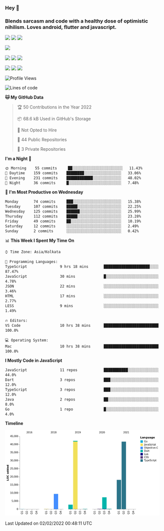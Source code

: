 
### Hey 👋
### Blends sarcasm and code with a healthy dose of optimistic nihilism. Loves android, flutter and javascript.


<img src="https://img.shields.io/badge/node.js%20-%2343853D.svg?&style=for-the-badge&logo=node.js&logoColor=white"/> <img src="https://img.shields.io/badge/javascript%20-%23323330.svg?&style=for-the-badge&logo=javascript&logoColor=%23F7DF1E"/> <img src="https://img.shields.io/badge/typescript%20-%23007ACC.svg?&style=for-the-badge&logo=typescript&logoColor=white"/>

<img src="https://img.shields.io/badge/python%20-%2314354C.svg?&style=for-the-badge&logo=python&logoColor=white"/>

<img src="https://img.shields.io/badge/go-%2300ADD8.svg?&style=for-the-badge&logo=go&logoColor=white"/> <img src="https://img.shields.io/badge/dart-%230175C2.svg?&style=for-the-badge&logo=dart&logoColor=white"/> <img src="https://img.shields.io/badge/express.js%20-%23404d59.svg?&style=for-the-badge"/>

<img src="https://img.shields.io/badge/react%20-%2320232a.svg?&style=for-the-badge&logo=react&logoColor=%2361DAFB"/> <img src ="https://img.shields.io/badge/postgres-%23316192.svg?&style=for-the-badge&logo=postgresql&logoColor=white"/> <img src ="https://img.shields.io/badge/MongoDB-%234ea94b.svg?&style=for-the-badge&logo=mongodb&logoColor=white"/>


 <!--START_SECTION:waka-->
![Profile Views](http://img.shields.io/badge/Profile%20Views-0-blue)

![Lines of code](https://img.shields.io/badge/From%20Hello%20World%20I%27ve%20Written-122%20Thousand%20lines%20of%20code-blue)

**🐱 My GitHub Data** 

> 🏆 50 Contributions in the Year 2022
 > 
> 📦 68.6 kB Used in GitHub's Storage 
 > 
> 🚫 Not Opted to Hire
 > 
> 📜 44 Public Repositories 
 > 
> 🔑 3 Private Repositories  
 > 
**I'm a Night 🦉** 

```text
🌞 Morning    55 commits     ██░░░░░░░░░░░░░░░░░░░░░░░   11.43% 
🌆 Daytime    159 commits    ████████░░░░░░░░░░░░░░░░░   33.06% 
🌃 Evening    231 commits    ████████████░░░░░░░░░░░░░   48.02% 
🌙 Night      36 commits     █░░░░░░░░░░░░░░░░░░░░░░░░   7.48%

```
📅 **I'm Most Productive on Wednesday** 

```text
Monday       74 commits     ███░░░░░░░░░░░░░░░░░░░░░░   15.38% 
Tuesday      107 commits    █████░░░░░░░░░░░░░░░░░░░░   22.25% 
Wednesday    125 commits    ██████░░░░░░░░░░░░░░░░░░░   25.99% 
Thursday     112 commits    █████░░░░░░░░░░░░░░░░░░░░   23.28% 
Friday       49 commits     ██░░░░░░░░░░░░░░░░░░░░░░░   10.19% 
Saturday     12 commits     ░░░░░░░░░░░░░░░░░░░░░░░░░   2.49% 
Sunday       2 commits      ░░░░░░░░░░░░░░░░░░░░░░░░░   0.42%

```


📊 **This Week I Spent My Time On** 

```text
⌚︎ Time Zone: Asia/Kolkata

💬 Programming Languages: 
TypeScript               9 hrs 18 mins       █████████████████████░░░░   87.47% 
JavaScript               30 mins             █░░░░░░░░░░░░░░░░░░░░░░░░   4.78% 
JSON                     22 mins             ░░░░░░░░░░░░░░░░░░░░░░░░░   3.46% 
HTML                     17 mins             ░░░░░░░░░░░░░░░░░░░░░░░░░   2.77% 
LESS                     9 mins              ░░░░░░░░░░░░░░░░░░░░░░░░░   1.49%

🔥 Editors: 
VS Code                  10 hrs 38 mins      █████████████████████████   100.0%

💻 Operating System: 
Mac                      10 hrs 38 mins      █████████████████████████   100.0%

```

**I Mostly Code in JavaScript** 

```text
JavaScript               11 repos            ███████████░░░░░░░░░░░░░░   44.0% 
Dart                     3 repos             ███░░░░░░░░░░░░░░░░░░░░░░   12.0% 
TypeScript               3 repos             ███░░░░░░░░░░░░░░░░░░░░░░   12.0% 
Java                     2 repos             ██░░░░░░░░░░░░░░░░░░░░░░░   8.0% 
Go                       1 repo              █░░░░░░░░░░░░░░░░░░░░░░░░   4.0%

```


**Timeline**

![Chart not found](https://raw.githubusercontent.com/MohammedAkhil/MohammedAkhil/master/charts/bar_graph.png) 


 Last Updated on 02/02/2022 00:48:11 UTC
<!--END_SECTION:waka-->


<!--
**MohammedAkhil/MohammedAkhil** is a ✨ _special_ ✨ repository because its `README.md` (this file) appears on your GitHub profile.

Here are some ideas to get you started:

- 🔭 I’m currently working on ...
- 🌱 I’m currently learning ...
- 👯 I’m looking to collaborate on ...
- 🤔 I’m looking for help with ...
- 💬 Ask me about ...
- 📫 How to reach me: ...
- 😄 Pronouns: ...
- ⚡ Fun fact: ...
-->

